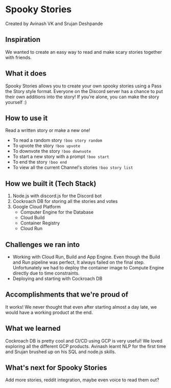 # Spooky Stories
Created by Avinash VK and Srujan Deshpande

## Inspiration
We wanted to create an easy way to read and make scary stories together with friends.

## What it does
Spooky Stories allows you to create your own spooky stories using a Pass the Story style format. Everyone on the Discord server has a chance to put their own additions into the story! If you're alone, you can make the story yourself :)

## How to use it
Read a written story or make a new one!  
- To read a random story `!boo story random`
- To upvote the story `!boo upvote`
- To downvote the story `!boo downvote`
- To start a new story with a prompt `!boo start`
- To end the story `!boo end`
- To view all the current Channel's stories `!boo story list`

## How we built it (Tech Stack)
1. Node.js with discord.js for the Discord bot
2. Cockroach DB for storing all the stories and votes
3. Google Cloud Platform
    - Computer Engine for the Database
    - Cloud Build
    - Container Registry
    - Cloud Run

## Challenges we ran into
- Working with Cloud Run, Build and App Engine. Even though the Build and Run pipeline was perfect, It always failed on the final step. Unfortunately we had to deploy the container image to Compute Engine directly due to time constraints.
- Deploying and starting with Cockroach DB

## Accomplishments that we're proud of
It works! We never thought that even after starting almost a day late, we would have a working product at the end. 

## What we learned
Cockroach DB is pretty cool and CI/CD using GCP is very useful! We loved exploring all the different GCP products. Avinash learnt NLP for the first time and Srujan brushed up on his SQL and node.js skills.

## What's next for Spooky Stories
Add more stories, reddit integration, maybe even voice to read them out?
